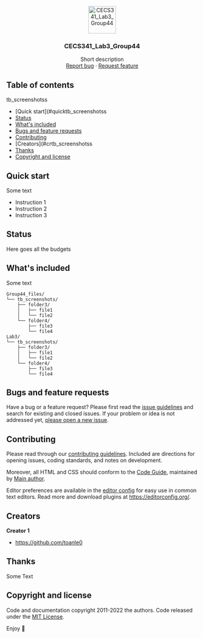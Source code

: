 <p align="center">
  <a href="https://example.com/">
    <img src="https://via.placeholder.com/72" alt="CECS341_Lab3_Group44" width=72 height=72>
  </a>

  <h3 align="center">CECS341_Lab3_Group44</h3>

  <p align="center">
    Short description
    <br>
    <a href="https://reponame/issues/new?template=bug.md">Report bug</a>
    ·
    <a href="https://reponame/issues/new?template=feature.md&labels=feature">Request feature</a>
  </p>
</p>


## Table of contents
tb_screenshotss
- [Quick start](#quicktb_screenshotss
- [Status](#status)
- [What's included](#whats-included)
- [Bugs and feature requests](#bugs-and-feature-requests)
- [Contributing](#contributing)
- [Creators](#crtb_screenshotss
- [Thanks](#thanks)
- [Copyright and license](#copyright-and-license)


## Quick start

Some text

- Instruction 1
- Instruction 2
- Instruction 3

## Status

Here goes all the budgets

## What's included

Some text

```text
Group44_files/
└── tb_screenshots/
    ├── folder3/
    │   ├── file1
    │   └── file2
    └── folder4/
        ├── file3
        └── file4
Lab3/
└── tb_screenshots/
    ├── folder3/
    │   ├── file1
    │   └── file2
    └── folder4/
        ├── file3
        └── file4
```

## Bugs and feature requests

Have a bug or a feature request? Please first read the [issue guidelines](https://reponame/blob/master/CONTRIBUTING.md) and search for existing and closed issues. If your problem or idea is not addressed yet, [please open a new issue](https://reponame/issues/new).

## Contributing

Please read through our [contributing guidelines](https://reponame/blob/master/CONTRIBUTING.md). Included are directions for opening issues, coding standards, and notes on development.

Moreover, all HTML and CSS should conform to the [Code Guide](https://github.com/mdo/code-guide), maintained by [Main author](https://github.com/usernamemainauthor).

Editor preferences are available in the [editor config](https://reponame/blob/master/.editorconfig) for easy use in common text editors. Read more and download plugins at <https://editorconfig.org/>.

## Creators

**Creator 1**

- <https://github.com/toanle0>

## Thanks

Some Text

## Copyright and license

Code and documentation copyright 2011-2022 the authors. Code released under the [MIT License](https://reponame/blob/master/LICENSE).

Enjoy :metal:
